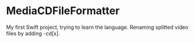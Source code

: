 # MediaCDFileFormatter

My first Swift project, trying to learn the language. 
Renaming splitted video files by adding -cd[x].
